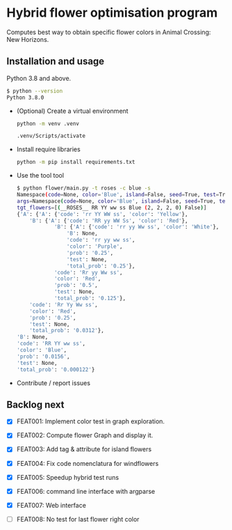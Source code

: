 # Hybrid flower optimisation program

Computes best way to obtain specific flower colors in Animal Crossing: New Horizons.

## Installation and usage

Python 3.8 and above.

```bash
$ python --version
Python 3.8.0
```

- (Optional) Create a virtual environment

    ```bash
    python -m venv .venv
    ```

    ```bash
    .venv/Scripts/activate
    ```

- Install require libraries

    ```bash
    python -m pip install requirements.txt
    ```

- Use the tool tool

    ```bash
    $ python flower/main.py -t roses -c blue -s
    Namespace(code=None, color='Blue', island=False, seed=True, test=True, type='__ROSES__')
    args=Namespace(code=None, color='Blue', island=False, seed=True, test=True, type='__ROSES__')
    tgt_flowers=[(__ROSES__ RR YY ww ss Blue (2, 2, 2, 0) False)]
    {'A': {'A': {'code': 'rr YY WW ss', 'color': 'Yellow'},
        'B': {'A': {'code': 'RR yy WW Ss', 'color': 'Red'},
                'B': {'A': {'code': 'rr yy Ww ss', 'color': 'White'},
                    'B': None,
                    'code': 'rr yy ww ss',
                    'color': 'Purple',
                    'prob': '0.25',
                    'test': None,
                    'total_prob': '0.25'},
                'code': 'Rr yy Ww ss',
                'color': 'Red',
                'prob': '0.5',
                'test': None,
                'total_prob': '0.125'},
        'code': 'Rr Yy Ww ss',
        'color': 'Red',
        'prob': '0.25',
        'test': None,
        'total_prob': '0.0312'},
    'B': None,
    'code': 'RR YY ww ss',
    'color': 'Blue',
    'prob': '0.0156',
    'test': None,
    'total_prob': '0.000122'}
    ```

- Contribute / report issues

## Backlog next

- [x] FEAT001: Implement color test in graph exploration.

- [x] FEAT002: Compute flower Graph and display it.

- [x] FEAT003: Add tag & attribute for island flowers

- [x] FEAT004: Fix code nomenclatura for windflowers

- [x] FEAT005: Speedup hybrid test runs

- [x] FEAT006: command line interface with argparse

- [x] FEAT007: Web interface

- [ ] FEAT008: No test for last flower right color
